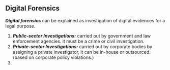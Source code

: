 ## Digital Forensics 
**_Digital forensics_** can be explained as investigation of digital evidences for a legal purpose. 
1. **_Public-sector Investigations:_** carried out by government and law enforcement agencies. it must be a crime or civil investigation.
2. **_Private-sector Investigations:_** carried out by corporate bodies by assigning a private investigator, it can be in-house or outsourced. (based on corporate policy violations.)
3.
